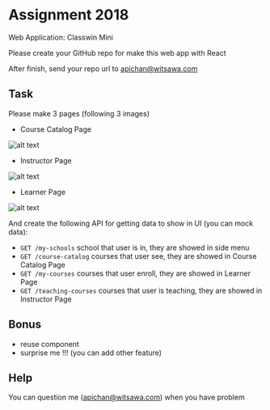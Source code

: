 # Assignment 2018

Web Application: Classwin Mini

Please create your GitHub repo for make this web app with React

After finish, send your repo url to apichan@witsawa.com

## Task

Please make 3 pages (following 3 images)

- Course Catalog Page

![alt text](https://raw.githubusercontent.com/witsawa-corporation/frontend-assginment/master/CourseCatalog.png "Course Catalog")

- Instructor Page

![alt text](https://raw.githubusercontent.com/witsawa-corporation/frontend-assginment/master/InstructorPage.png "Instructor")

- Learner Page

![alt text](https://raw.githubusercontent.com/witsawa-corporation/frontend-assginment/master/LearnerPage.png "Learner")

And create the following API for getting data to show in UI (you can mock data):

- `GET /my-schools` school that user is in, they are showed in side menu
- `GET /course-catalog` courses that user see, they are showed in Course Catalog Page
- `GET /my-courses` courses that user enroll, they are showed in Learner Page
- `GET /teaching-courses` courses that user is teaching, they are showed in Instructor Page

## Bonus

- reuse component
- surprise me !!! (you can add other feature)

## Help

You can question me (apichan@witsawa.com) when you have problem
